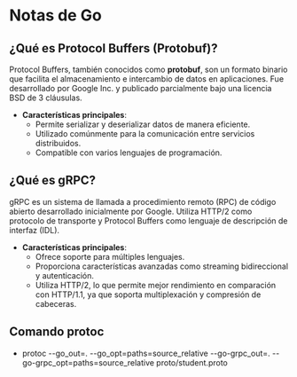 # Notas de Go

## ¿Qué es Protocol Buffers (Protobuf)?
Protocol Buffers, también conocidos como **protobuf**, son un formato binario que facilita el almacenamiento e intercambio de datos en aplicaciones. Fue desarrollado por Google Inc. y publicado parcialmente bajo una licencia BSD de 3 cláusulas.

- **Características principales**:
  - Permite serializar y deserializar datos de manera eficiente.
  - Utilizado comúnmente para la comunicación entre servicios distribuidos.
  - Compatible con varios lenguajes de programación.

## ¿Qué es gRPC?
gRPC es un sistema de llamada a procedimiento remoto (RPC) de código abierto desarrollado inicialmente por Google. Utiliza HTTP/2 como protocolo de transporte y Protocol Buffers como lenguaje de descripción de interfaz (IDL).

- **Características principales**:
  - Ofrece soporte para múltiples lenguajes.
  - Proporciona características avanzadas como streaming bidireccional y autenticación.
  - Utiliza HTTP/2, lo que permite mejor rendimiento en comparación con HTTP/1.1, ya que soporta multiplexación y compresión de cabeceras.


## Comando protoc 

-  protoc --go_out=. --go_opt=paths=source_relative --go-grpc_out=. --go-grpc_opt=paths=source_relative proto/student.proto